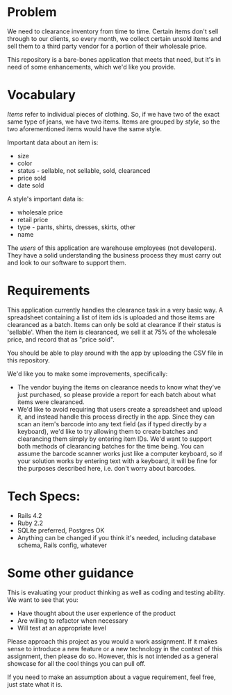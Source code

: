 # Problem

We need to clearance inventory from time to time.  Certain items don't sell through to our clients, so every month, we collect certain unsold items and sell them to a third party vendor for a portion of their wholesale price.

This repository is a bare-bones application that meets that need, but it's in need of some enhancements, which we'd like you provide.

# Vocabulary

_Items_ refer to individual pieces of clothing.  So, if we have two of the exact same type of jeans, we have two items.  Items are grouped by _style_, so
the two aforementioned items would have the same style.

Important data about an item is:

* size
* color
* status - sellable, not sellable, sold, clearanced
* price sold
* date sold

A style's important data is:

* wholesale price
* retail price
* type - pants, shirts, dresses, skirts, other
* name

The _users_ of this application are warehouse employees (not developers).  They have a solid understanding the business process they must carry out and look to our software to support them.

# Requirements

This application currently handles the clearance task in a very basic way. A spreadsheet containing a list of item ids is uploaded and those items are clearanced as a batch. Items can only be sold at clearance if their status is 'sellable'. When the item is clearanced, we sell it at 75% of the wholesale price, and record that as "price sold".

You should be able to play around with the app by uploading the CSV file in this repository.

We'd like you to make some improvements, specifically:

- The vendor buying the items on clearance needs to know what they've just purchased, so please provide a report for each batch about what items were clearanced.
- We'd like to avoid requiring that users create a spreadsheet and upload it, and instead handle this process directly in the app.  Since they can scan an item's barcode into any text field (as if typed directly by a keyboard), we'd like to try allowing them to create batches and clearancing them simply by entering item IDs. We'd want to support both methods of clearancing batches for the time being.  You can assume the barcode scanner works just like a computer keyboard, so if your solution works by entering text with a keyboard, it will be fine for the purposes described here, i.e. don't worry about barcodes.

# Tech Specs:

- Rails 4.2
- Ruby 2.2
- SQLite preferred, Postgres OK
- Anything can be changed if you think it's needed, including database schema, Rails config, whatever

# Some other guidance

This is evaluating your product thinking as well as coding and testing ability.  We want to see that you:

* Have thought about the user experience of the product
* Are willing to refactor when necessary
* Will test at an appropriate level

Please approach this project as you would a work assignment. If it makes sense to introduce a new feature or a new technology in the context of this assignment, then please do so. However, this is not intended as a general showcase for all the cool things you can pull off.

If you need to make an assumption about a vague requirement, feel free, just state what it is.
